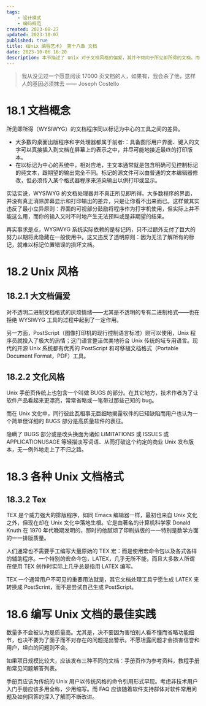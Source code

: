 ```yaml
---
tags:
    - 设计模式
    - 编码规范
created: 2023-08-27
updated: 2023-10-07
published: true
title: 《Unix 编程艺术》 第十八章 文档
date: 2023-10-06 16:20 
description: 本节描述了 Unix 对于文档风格的偏爱，其并不倾向于所见即所得的文档，而更喜欢以标记为中心的工具。
---
```


> 我从没见过一个愿意阅读 17000 页文档的人，如果有，我会杀了他，这样人的基因必须抹去
> —— Joseph Costello

# 18.1 文档概念

所见即所得（WYSIWYG）的文档程序同以标记为中心的工具之间的差异。

- 大多数的桌面出版程序和字处理器都属于前者:：具备图形用户界面、键入的文字可以真接插入到文档在屏幕上的表示之中，并尽可能地接近最终的打印版本。
- 在以标记为中心的系统中，相对应地，主文本通常就是包含明确可见控制标记的纯文本，跟期望的输出完全不同。标记的源文件可以由普通的文本编辑器修改，但必须传入某个格式器程序来渲染输出以供打印或显示。

实话实说，WYSIWYG 的文档处理器并不真正所见即所得。大多数程序的界面，并没有真正消除屏幕显示和打印输出的差异，只是让你看不出来而已。这样做其实违反了最小立异原则：界面的可视部分鼓励将程序作为打字机使用，但实际上并不能这么用，而你的输入又时不时地产生无法预料或是非期望的结果。

再实事求是点，WYSIWYG 系统实际依赖的是标记码，只不过额外支付了巨大的努力以期将此隐藏在一般使用中。这又违反了透明原则：因为无法了解所有的标记，就难以标记位置错误的损坏文档。

# 18.2 Unix 风格

## 18.2.1 大文档偏爱

对不透明二进制文档格式的厌烦情绪——尤其是不透明的专有二进制格式——也在拒绝 WYSIWYG 工具的过程中起到了一定作用。

另一方面，PostScript（图像打印机的现行控制语言标准）刚可以使用，Unix 程序员就投入了极大的热情；这门语言整洁优美地符合 Unix 传统的域专用语言。现代的开源 Unix 系统都有优秀的 PostScript 和可移植文档格式（Portable Document Format，PDF）工具。

## 18.2.2 文化风格

Unix 手册页传统上也包含一个叫做 BUGS 的部分。在其它地方，技术作者为了让软件产品看起来更漂亮，常常省略或一笔带过那些己知的 bug。

而在 Unix 文化中，同行彼此瓦相事无巨细地揭露软件的已知缺陷而用户也认为一个简单但详细的 BUGS 部分是高质量软件的表征。

隐瞒了 BUGS 部分或是改头换面为诸如 LIMITATIONS 或 ISSUES 或 APPLICATIONUSAGE 等轻描淡写词语、从而打破这个约定的商业 Unix 发布版本，无一例外地走上了不归之路。

# 18.3 各种 Unix 文档格式

## 18.3.2 Tex

TEX 是个威力强大的排版程序，如同 Emacs 编辑器一样，最初也来自 Unix 文化之外，但现在却在 Unix 文化中落地生根。它是由著名的计算机科学家 Donald Knuth 在 1970 年代晚期发明的，那时的他腻烦了印刷排版的一一特别是数学方面的一一排版质量。

人们通常也不需要手工编写大量原始的 TEX 宏：而是使用宏命令包以及各式各样的辅助程序。一个特别的宏命今包，LATEX，几乎无所不能，而且大多数人所谓在使用 TEX 创作时实际上几乎总是指用 LATEX 编写。

TEX 一个通常用户不可见的重要用法就是，其它文档处理工具宁愿生成 LATEX 来转换成 PostScrint，而不是尝试自己生成 PostScript。

# 18.6 编写 Unix 文档的最佳实践

数量多不会被认为是质量高。尤其是，决不要因为害怕别人看不懂而省略功能细节，也决不要为了面子而不对存在的问题提出警示。不愿坦露问题才会损害信誉和用户，坦白的问题则不会。

如果项日规模比较大，应该发布三种不同的文档：手册页作为参考资料，教程手册和常见问题解答列表。

手册页应该为传统的 Unix 用户以传统风格的命令引用形式早现。考虑非技术用户入门手册应该多用全称，少用缩写。而 FAQ 应该随着软件支持群体对软件常用问题及如何回答的深入了解而不断改进。

